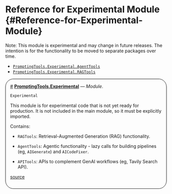 
# Reference for Experimental Module {#Reference-for-Experimental-Module}

Note: This module is experimental and may change in future releases.  The intention is for the functionality to be moved to separate packages over time.
- [`PromptingTools.Experimental.AgentTools`](#PromptingTools.Experimental.AgentTools)
- [`PromptingTools.Experimental.RAGTools`](#PromptingTools.Experimental.RAGTools)

<div style='border-width:1px; border-style:solid; border-color:black; padding: 1em; border-radius: 25px;'>
<a id='PromptingTools.Experimental' href='#PromptingTools.Experimental'>#</a>&nbsp;<b><u>PromptingTools.Experimental</u></b> &mdash; <i>Module</i>.




```julia
Experimental
```


This module is for experimental code that is not yet ready for production. It is not included in the main module, so it must be explicitly imported.

Contains:
- `RAGTools`: Retrieval-Augmented Generation (RAG) functionality.
  
- `AgentTools`: Agentic functionality - lazy calls for building pipelines (eg, `AIGenerate`) and `AICodeFixer`.
  
- `APITools`: APIs to complement GenAI workflows (eg, Tavily Search API).
  


[source](https://github.com/svilupp/PromptingTools.jl/blob/dc30ccf7a2e2f3066de2cfa3deff86fe3c2ca481/src/Experimental/Experimental.jl#L1-L11)

</div>
<br>
